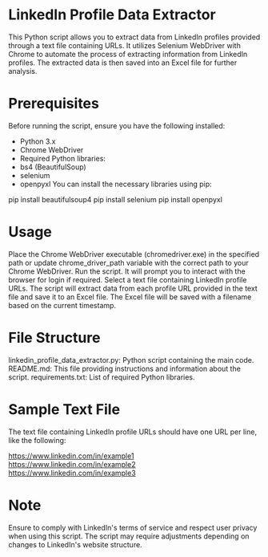 # LinkedIn Profile Data Extractor
This Python script allows you to extract data from LinkedIn profiles provided through a text file containing URLs. It utilizes Selenium WebDriver with Chrome to automate the process of extracting information from LinkedIn profiles. The extracted data is then saved into an Excel file for further analysis.

# Prerequisites
Before running the script, ensure you have the following installed:

* Python 3.x
* Chrome WebDriver
* Required Python libraries:
* bs4 (BeautifulSoup)
* selenium
* openpyxl
You can install the necessary libraries using pip:


pip install beautifulsoup4
pip install selenium
pip install openpyxl

# Usage
Place the Chrome WebDriver executable (chromedriver.exe) in the specified path or update chrome_driver_path variable with the correct path to your Chrome WebDriver.
Run the script. It will prompt you to interact with the browser for login if required.
Select a text file containing LinkedIn profile URLs.
The script will extract data from each profile URL provided in the text file and save it to an Excel file.
The Excel file will be saved with a filename based on the current timestamp.

# File Structure
linkedin_profile_data_extractor.py: Python script containing the main code.
README.md: This file providing instructions and information about the script.
requirements.txt: List of required Python libraries.

# Sample Text File
The text file containing LinkedIn profile URLs should have one URL per line, like the following:

https://www.linkedin.com/in/example1
https://www.linkedin.com/in/example2
https://www.linkedin.com/in/example3


# Note
Ensure to comply with LinkedIn's terms of service and respect user privacy when using this script.
The script may require adjustments depending on changes to LinkedIn's website structure.

